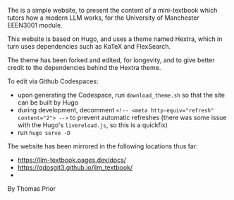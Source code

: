 

The is a simple website, to present the content of a mini-textbook
which tutors how a modern LLM works, for the University of Manchester
EEEN3001 module.

This website is based on Hugo, and uses a theme named Hextra, which in
turn uses dependencies such as KaTeX and FlexSearch.

The theme has been forked and edited, for longevity, and to give
better credit to the dependencies behind the Hextra theme.

To edit via Github Codespaces:

- upon generating the Codespace, run `download_theme.sh` so that the site can be built by Hugo
- during development, decomment `<!-- <meta http-equiv="refresh" content="2"> -->` to prevent automatic refreshes (there was some issue with the Hugo's `livereload.js`, so this is a quickfix)
- run `hugo serve -D`

The website has been mirrored in the following locations thus far:

- https://llm-textbook.pages.dev/docs/
- https://qdosgit3.github.io/llm_textbook/
-


By Thomas Prior


